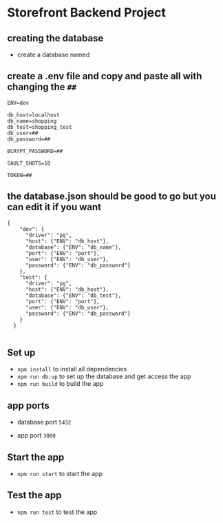 # Storefront Backend Project

## creating the database
 - create a database named 

## create a .env file and copy and paste all with changing the `##`
```
ENV=dev

db_host=localhost
db_name=shopping
db_test=shopping_test
db_user=##
db_password=##

BCRYPT_PASSWORD=##

SAULT_SHOTS=10

TOKEN=##
```
## the database.json should be good to go but you can edit it if you want
```
{
    "dev": {
      "driver": "pg",
      "host": {"ENV": "db_host"},
      "database": {"ENV": "db_name"},
      "port": {"ENV": "port"},
      "user": {"ENV": "db_user"},
      "password": {"ENV": "db_password"}
    },
    "test": {
      "driver": "pg",
      "host": {"ENV": "db_host"},
      "database": {"ENV": "db_test"},
      "port": {"ENV": "port"},
      "user": {"ENV": "db_user"},
      "password": {"ENV": "db_password"}
    }
  }
  
```


## Set up

- `npm install` to install all dependencies
- `npm run db:up` to set up the database and get access the app
- `npm run build` to build the app


## app ports
- database port `5432`

- app port `3000`

## Start the app
- `npm run start` to start the app

## Test the app
- `npm run test` to test the app


